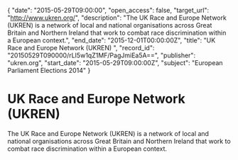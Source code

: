 {
  "date": "2015-05-29T09:00:00", 
  "open_access": false, 
  "target_url": "http://www.ukren.org/", 
  "description": "The UK Race and Europe Network (UKREN) is a network of local and national organisations across Great Britain and Northern Ireland that work to combat race discrimination within a European context.", 
  "end_date": "2015-12-01T00:00:00Z", 
  "title": "UK Race and Europe Network (UKREN) ", 
  "record_id": "20150529T090000/rLI5w1qZ1MF/PagJmiEa5A==", 
  "publisher": "ukren.org", 
  "start_date": "2015-05-29T09:00:00Z", 
  "subject": "European Parliament Elections 2014"
}

# UK Race and Europe Network (UKREN) 

The UK Race and Europe Network (UKREN) is a network of local and national organisations across Great Britain and Northern Ireland that work to combat race discrimination within a European context.